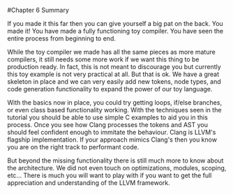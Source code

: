 #Chapter 6 Summary

If you made it this far then you can give yourself a big pat on the back. You made it! You have made a fully functioning toy compiler. You have seen the entire process from beginning to end.

While the toy compiler we made has all the same pieces as more mature compilers, it still needs some more work if we want this thing to be production ready. In fact, this is not meant to discourage you but currently this toy example is not very practical at all. But that is ok. We have a great skeleton in place and we can very easily add new tokens, node types, and code generation functionality to expand the power of our toy language.

With the basics now in place, you could try getting loops, if/else branches, or even class based functionality working. With the techniques seen in the tutorial you should be able to use simple C examples to aid you in this process. Once you see how Clang processes the tokens and AST you should feel confident enough to immitate the behaviour. Clang is LLVM's flagship implementation. If your approach mimics Clang's then you know you are on the right track to performant code.

But beyond the missing functionality there is still much more to know about the architecture. We did not even touch on optimizations, modules, scoping, etc... There is much you will want to play with if you want to get the full appreciation and understanding of the LLVM framework.
